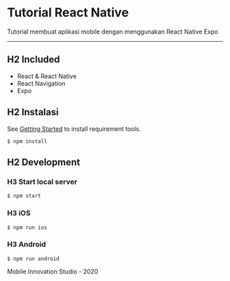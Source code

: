 # Tutorial React Native
Tutorial membuat aplikasi mobile dengan menggunakan React Native Expo
***

## H2 Included
* React & React Native
* React Navigation
* Expo

## H2 Instalasi
See [Getting Started](https://reactnative.dev/docs/getting-started.html) to install requirement tools.

 ```$ npm install```

## H2 Development
### H3 Start local server

```$ npm start```

### H3 iOS

```$ npm run ios```

### H3 Android

```$ npm run android```

Mobile Innovation Studio - 2020
